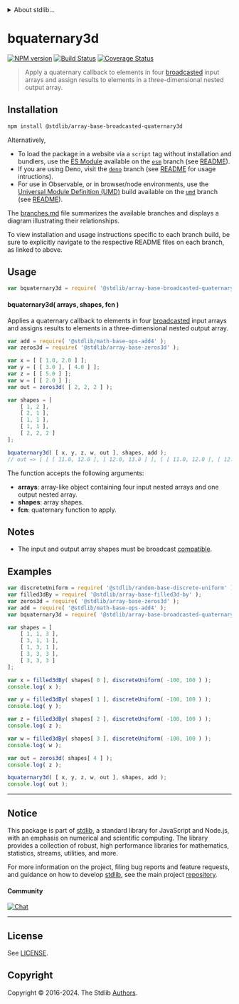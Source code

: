 <!--

@license Apache-2.0

Copyright (c) 2024 The Stdlib Authors.

Licensed under the Apache License, Version 2.0 (the "License");
you may not use this file except in compliance with the License.
You may obtain a copy of the License at

   http://www.apache.org/licenses/LICENSE-2.0

Unless required by applicable law or agreed to in writing, software
distributed under the License is distributed on an "AS IS" BASIS,
WITHOUT WARRANTIES OR CONDITIONS OF ANY KIND, either express or implied.
See the License for the specific language governing permissions and
limitations under the License.

-->


<details>
  <summary>
    About stdlib...
  </summary>
  <p>We believe in a future in which the web is a preferred environment for numerical computation. To help realize this future, we've built stdlib. stdlib is a standard library, with an emphasis on numerical and scientific computation, written in JavaScript (and C) for execution in browsers and in Node.js.</p>
  <p>The library is fully decomposable, being architected in such a way that you can swap out and mix and match APIs and functionality to cater to your exact preferences and use cases.</p>
  <p>When you use stdlib, you can be absolutely certain that you are using the most thorough, rigorous, well-written, studied, documented, tested, measured, and high-quality code out there.</p>
  <p>To join us in bringing numerical computing to the web, get started by checking us out on <a href="https://github.com/stdlib-js/stdlib">GitHub</a>, and please consider <a href="https://opencollective.com/stdlib">financially supporting stdlib</a>. We greatly appreciate your continued support!</p>
</details>

# bquaternary3d

[![NPM version][npm-image]][npm-url] [![Build Status][test-image]][test-url] [![Coverage Status][coverage-image]][coverage-url] <!-- [![dependencies][dependencies-image]][dependencies-url] -->

> Apply a quaternary callback to elements in four [broadcasted][@stdlib/array/base/broadcast-array] input arrays and assign results to elements in a three-dimensional nested output array.

<section class="intro">

</section>

<!-- /.intro -->

<section class="installation">

## Installation

```bash
npm install @stdlib/array-base-broadcasted-quaternary3d
```

Alternatively,

-   To load the package in a website via a `script` tag without installation and bundlers, use the [ES Module][es-module] available on the [`esm`][esm-url] branch (see [README][esm-readme]).
-   If you are using Deno, visit the [`deno`][deno-url] branch (see [README][deno-readme] for usage intructions).
-   For use in Observable, or in browser/node environments, use the [Universal Module Definition (UMD)][umd] build available on the [`umd`][umd-url] branch (see [README][umd-readme]).

The [branches.md][branches-url] file summarizes the available branches and displays a diagram illustrating their relationships.

To view installation and usage instructions specific to each branch build, be sure to explicitly navigate to the respective README files on each branch, as linked to above.

</section>

<section class="usage">

## Usage

```javascript
var bquaternary3d = require( '@stdlib/array-base-broadcasted-quaternary3d' );
```

#### bquaternary3d( arrays, shapes, fcn )

Applies a quaternary callback to elements in four [broadcasted][@stdlib/array/base/broadcast-array] input arrays and assigns results to elements in a three-dimensional nested output array.

```javascript
var add = require( '@stdlib/math-base-ops-add4' );
var zeros3d = require( '@stdlib/array-base-zeros3d' );

var x = [ [ 1.0, 2.0 ] ];
var y = [ [ 3.0 ], [ 4.0 ] ];
var z = [ [ 5.0 ] ];
var w = [ [ 2.0 ] ];
var out = zeros3d( [ 2, 2, 2 ] );

var shapes = [
    [ 1, 2 ],
    [ 2, 1 ],
    [ 1, 1 ],
    [ 1, 1 ],
    [ 2, 2, 2 ]
];

bquaternary3d( [ x, y, z, w, out ], shapes, add );
// out => [ [ [ 11.0, 12.0 ], [ 12.0, 13.0 ] ], [ [ 11.0, 12.0 ], [ 12.0, 13.0 ] ] ]
```

The function accepts the following arguments:

-   **arrays**: array-like object containing four input nested arrays and one output nested array.
-   **shapes**: array shapes.
-   **fcn**: quaternary function to apply.

</section>

<!-- /.usage -->

<section class="notes">

## Notes

-   The input and output array shapes must be broadcast [compatible][@stdlib/ndarray/base/broadcast-shapes].

</section>

<!-- /.notes -->

<section class="examples">

## Examples

<!-- eslint no-undef: "error" -->

```javascript
var discreteUniform = require( '@stdlib/random-base-discrete-uniform' ).factory;
var filled3dBy = require( '@stdlib/array-base-filled3d-by' );
var zeros3d = require( '@stdlib/array-base-zeros3d' );
var add = require( '@stdlib/math-base-ops-add4' );
var bquaternary3d = require( '@stdlib/array-base-broadcasted-quaternary3d' );

var shapes = [
    [ 1, 1, 3 ],
    [ 3, 1, 1 ],
    [ 1, 3, 1 ],
    [ 3, 3, 3 ],
    [ 3, 3, 3 ]
];

var x = filled3dBy( shapes[ 0 ], discreteUniform( -100, 100 ) );
console.log( x );

var y = filled3dBy( shapes[ 1 ], discreteUniform( -100, 100 ) );
console.log( y );

var z = filled3dBy( shapes[ 2 ], discreteUniform( -100, 100 ) );
console.log( z );

var w = filled3dBy( shapes[ 3 ], discreteUniform( -100, 100 ) );
console.log( w );

var out = zeros3d( shapes[ 4 ] );
console.log( z );

bquaternary3d( [ x, y, z, w, out ], shapes, add );
console.log( out );
```

</section>

<!-- /.examples -->

<!-- Section for related `stdlib` packages. Do not manually edit this section, as it is automatically populated. -->

<section class="related">

</section>

<!-- /.related -->

<!-- Section for all links. Make sure to keep an empty line after the `section` element and another before the `/section` close. -->


<section class="main-repo" >

* * *

## Notice

This package is part of [stdlib][stdlib], a standard library for JavaScript and Node.js, with an emphasis on numerical and scientific computing. The library provides a collection of robust, high performance libraries for mathematics, statistics, streams, utilities, and more.

For more information on the project, filing bug reports and feature requests, and guidance on how to develop [stdlib][stdlib], see the main project [repository][stdlib].

#### Community

[![Chat][chat-image]][chat-url]

---

## License

See [LICENSE][stdlib-license].


## Copyright

Copyright &copy; 2016-2024. The Stdlib [Authors][stdlib-authors].

</section>

<!-- /.stdlib -->

<!-- Section for all links. Make sure to keep an empty line after the `section` element and another before the `/section` close. -->

<section class="links">

[npm-image]: http://img.shields.io/npm/v/@stdlib/array-base-broadcasted-quaternary3d.svg
[npm-url]: https://npmjs.org/package/@stdlib/array-base-broadcasted-quaternary3d

[test-image]: https://github.com/stdlib-js/array-base-broadcasted-quaternary3d/actions/workflows/test.yml/badge.svg?branch=main
[test-url]: https://github.com/stdlib-js/array-base-broadcasted-quaternary3d/actions/workflows/test.yml?query=branch:main

[coverage-image]: https://img.shields.io/codecov/c/github/stdlib-js/array-base-broadcasted-quaternary3d/main.svg
[coverage-url]: https://codecov.io/github/stdlib-js/array-base-broadcasted-quaternary3d?branch=main

<!--

[dependencies-image]: https://img.shields.io/david/stdlib-js/array-base-broadcasted-quaternary3d.svg
[dependencies-url]: https://david-dm.org/stdlib-js/array-base-broadcasted-quaternary3d/main

-->

[chat-image]: https://img.shields.io/gitter/room/stdlib-js/stdlib.svg
[chat-url]: https://app.gitter.im/#/room/#stdlib-js_stdlib:gitter.im

[stdlib]: https://github.com/stdlib-js/stdlib

[stdlib-authors]: https://github.com/stdlib-js/stdlib/graphs/contributors

[umd]: https://github.com/umdjs/umd
[es-module]: https://developer.mozilla.org/en-US/docs/Web/JavaScript/Guide/Modules

[deno-url]: https://github.com/stdlib-js/array-base-broadcasted-quaternary3d/tree/deno
[deno-readme]: https://github.com/stdlib-js/array-base-broadcasted-quaternary3d/blob/deno/README.md
[umd-url]: https://github.com/stdlib-js/array-base-broadcasted-quaternary3d/tree/umd
[umd-readme]: https://github.com/stdlib-js/array-base-broadcasted-quaternary3d/blob/umd/README.md
[esm-url]: https://github.com/stdlib-js/array-base-broadcasted-quaternary3d/tree/esm
[esm-readme]: https://github.com/stdlib-js/array-base-broadcasted-quaternary3d/blob/esm/README.md
[branches-url]: https://github.com/stdlib-js/array-base-broadcasted-quaternary3d/blob/main/branches.md

[stdlib-license]: https://raw.githubusercontent.com/stdlib-js/array-base-broadcasted-quaternary3d/main/LICENSE

[@stdlib/array/base/broadcast-array]: https://github.com/stdlib-js/array-base-broadcast-array

[@stdlib/ndarray/base/broadcast-shapes]: https://github.com/stdlib-js/ndarray-base-broadcast-shapes

</section>

<!-- /.links -->

